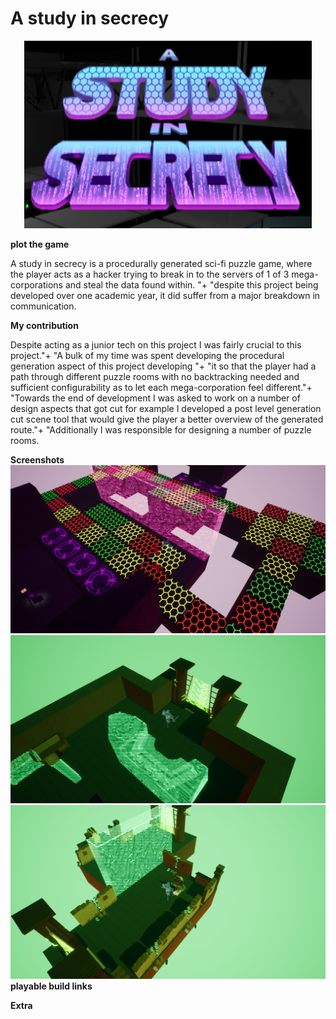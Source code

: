 # A study in secrecy

<p align="center">
  <img width="460" height="300" src="sslogo.png">
</p>

<b>plot the game </b>
<p>A study in secrecy is a procedurally generated sci-fi puzzle game, where the player acts as a hacker trying to break in to the servers of 1 of 3 mega-corporations and steal the data found within. "+
"despite this project being developed over one academic year, it did suffer from a major breakdown in communication.</p>

<b>My contribution </b>
<p>Despite acting as a junior tech on this project I was fairly crucial to this project."+
"A bulk of my time was spent developing the procedural generation aspect of this project developing "+
"it so that the player had a path through different puzzle rooms with no backtracking needed and sufficient configurability as to let each mega-corporation feel different."+
"Towards the end of development I was asked to work on a number of design aspects that got cut for example I developed a post level generation cut scene tool that would give the player a better overview of the generated route."+
"Additionally I was responsible for designing a number of puzzle rooms.</p>

<b>Screenshots</b>
 <img  src="HighresScreenshot00000.png">
 <img  src="HighresScreenshot00001.png">
 <img  src="HighresScreenshot00002.png">
<b>playable build links</b>

<b>Extra</b>